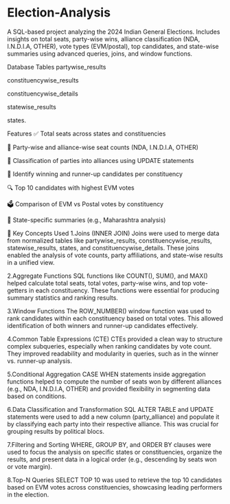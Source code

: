 # Election-Analysis
A SQL-based project analyzing the 2024 Indian General Elections. Includes insights on total seats, party-wise wins, alliance classification (NDA, I.N.D.I.A, OTHER), vote types (EVM/postal), top candidates, and state-wise summaries using advanced queries, joins, and window functions.

 Database Tables
  partywise_results
  
  constituencywise_results
  
  constituencywise_details
  
  statewise_results
  
  states.


 Features
✅ Total seats across states and constituencies

🧮 Party-wise and alliance-wise seat counts (NDA, I.N.D.I.A, OTHER)

🔁 Classification of parties into alliances using UPDATE statements

🥇 Identify winning and runner-up candidates per constituency

🔍 Top 10 candidates with highest EVM votes

🗳️ Comparison of EVM vs Postal votes by constituency

📍 State-specific summaries (e.g., Maharashtra analysis)


🧠 Key Concepts Used
  1.Joins (INNER JOIN)
  Joins were used to merge data from normalized tables like partywise_results, constituencywise_results, statewise_results, states, and constituencywise_details. These joins enabled the analysis of vote counts, party affiliations, and state-wise results in a unified view.
  
  2.Aggregate Functions
  SQL functions like COUNT(), SUM(), and MAX() helped calculate total seats, total votes, party-wise wins, and top vote-getters in each constituency. These functions were essential for producing summary statistics and ranking results.
  
 3.Window Functions
  The ROW_NUMBER() window function was used to rank candidates within each constituency based on total votes. This allowed identification of both winners and runner-up candidates effectively.
  
  4.Common Table Expressions (CTE)
  CTEs provided a clean way to structure complex subqueries, especially when ranking candidates by vote count. They improved readability and modularity in queries, such as in the winner vs. runner-up analysis.
  
  5.Conditional Aggregation
  CASE WHEN statements inside aggregation functions helped to compute the number of seats won by different alliances (e.g., NDA, I.N.D.I.A, OTHER) and provided flexibility in segmenting data based on conditions.
  
  6.Data Classification and Transformation
  SQL ALTER TABLE and UPDATE statements were used to add a new column (party_alliance) and populate it by classifying each party into their respective alliance. This was crucial for grouping results by political blocs.
  
  7.Filtering and Sorting
  WHERE, GROUP BY, and ORDER BY clauses were used to focus the analysis on specific states or constituencies, organize the results, and present data in a logical order (e.g., descending by seats won or vote margin).
  
  8.Top-N Queries
  SELECT TOP 10 was used to retrieve the top 10 candidates based on EVM votes across constituencies, showcasing leading performers in the election.
